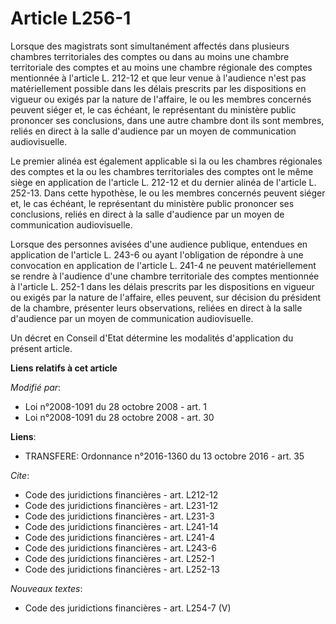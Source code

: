 # Article L256-1

Lorsque des magistrats sont simultanément affectés dans plusieurs chambres territoriales des comptes ou dans au moins une
chambre territoriale des comptes et au moins une chambre régionale des comptes mentionnée à l'article L. 212-12 et que leur
venue à l'audience n'est pas matériellement possible dans les délais prescrits par les dispositions en vigueur ou exigés par
la nature de l'affaire, le ou les membres concernés peuvent siéger et, le cas échéant, le représentant du ministère public
prononcer ses conclusions, dans une autre chambre dont ils sont membres, reliés en direct à la salle d'audience par un moyen
de communication audiovisuelle. 

Le premier alinéa est également applicable si la ou les chambres régionales des comptes et la ou les chambres territoriales
des comptes ont le même siège en application de l'article L. 212-12 et du dernier alinéa de l'article L. 252-13. Dans cette
hypothèse, le ou les membres concernés peuvent siéger et, le cas échéant, le représentant du ministère public prononcer ses
conclusions, reliés en direct à la salle d'audience par un moyen de communication audiovisuelle. 

Lorsque des personnes avisées d'une audience publique, entendues en application de l'article L. 243-6 ou ayant l'obligation
de répondre à une convocation en application de l'article L. 241-4 ne peuvent matériellement se rendre à l'audience d'une
chambre territoriale des comptes mentionnée à l'article L. 252-1 dans les délais prescrits par les dispositions en vigueur ou
exigés par la nature de l'affaire, elles peuvent, sur décision du président de la chambre, présenter leurs observations,
reliées en direct à la salle d'audience par un moyen de communication audiovisuelle. 

Un décret en Conseil d'Etat détermine les modalités d'application du présent article.

**Liens relatifs à cet article**

_Modifié par_:

  - Loi n°2008-1091 du 28 octobre 2008 - art. 1
  - Loi n°2008-1091 du 28 octobre 2008 - art. 30

**Liens**:

  - TRANSFERE: Ordonnance n°2016-1360 du 13 octobre 2016 - art. 35

_Cite_:

  - Code des juridictions financières - art. L212-12
  - Code des juridictions financières - art. L231-12
  - Code des juridictions financières - art. L231-3
  - Code des juridictions financières - art. L241-14
  - Code des juridictions financières - art. L241-4
  - Code des juridictions financières - art. L243-6
  - Code des juridictions financières - art. L252-1
  - Code des juridictions financières - art. L252-13

_Nouveaux textes_:

  - Code des juridictions financières - art. L254-7 (V)
